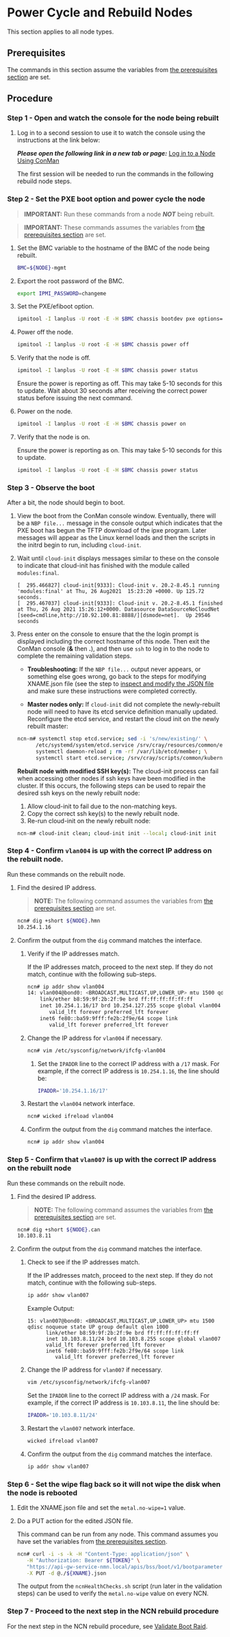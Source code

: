 # Power Cycle and Rebuild Nodes

This section applies to all node types.

## Prerequisites 

The commands in this section assume the variables from [the prerequisites section](../Rebuild_NCNs.md#Prerequisites) are set.

## Procedure

### Step 1 - Open and watch the console for the node being rebuilt

1. Log in to a second session to use it to watch the console using the instructions at the link below: 
   
   ***Please open the following link in a new tab or page:*** [Log in to a Node Using ConMan](../../conman/Log_in_to_a_Node_Using_ConMan.md)

   The first session will be needed to run the commands in the following rebuild node steps.

### Step 2 - Set the PXE boot option and power cycle the node

> **IMPORTANT:** Run these commands from a node ***NOT*** being rebuilt.

> **IMPORTANT:** These commands assumes the variables from [the prerequisites section](../Rebuild_NCNs.md#Prerequisites) are set.

1. Set the BMC variable to the hostname of the BMC of the node being rebuilt.
   
   ```bash
   BMC=${NODE}-mgmt
   ```

2. Export the root password of the BMC.
   
   ```bash
   export IPMI_PASSWORD=changeme
   ```

3. Set the PXE/efiboot option.
   
   ```bash
   ipmitool -I lanplus -U root -E -H $BMC chassis bootdev pxe options=efiboot
   ```

4. Power off the node.
   
   ```bash
   ipmitool -I lanplus -U root -E -H $BMC chassis power off
   ```

5. Verify that the node is off.
   
   ```bash
   ipmitool -I lanplus -U root -E -H $BMC chassis power status
   ```
   
   Ensure the power is reporting as off. This may take 5-10 seconds for this to update. Wait about 30 seconds after receiving the correct power status before issuing the next command.

6. Power on the node.
   
   ```bash
   ipmitool -I lanplus -U root -E -H $BMC chassis power on
   ```

7. Verify that the node is on.
   
   Ensure the power is reporting as on. This may take 5-10 seconds for this to update.
   
   ```bash
   ipmitool -I lanplus -U root -E -H $BMC chassis power status
   ```

### Step 3 - Observe the boot

After a bit, the node should begin to boot.

1. View the boot from the ConMan console window. Eventually, there will be a `NBP file...` message in the console output which indicates that the PXE boot has begun the TFTP download of the ipxe program. Later messages will appear as the Linux kernel loads and then the scripts in the initrd begin to run, including `cloud-init`.

2. Wait until `cloud-init` displays messages similar to these on the console to indicate that cloud-init has finished with the module called `modules:final`.
   
   ```screen
   [  295.466827] cloud-init[9333]: Cloud-init v. 20.2-8.45.1 running 'modules:final' at Thu, 26 Aug2021  15:23:20 +0000. Up 125.72 seconds.
   [  295.467037] cloud-init[9333]: Cloud-init v. 20.2-8.45.1 finished at Thu, 26 Aug 2021 15:26:12+0000. Datasource DataSourceNoCloudNet [seed=cmdline,http://10.92.100.81:8888/][dsmode=net].  Up 29546 seconds
   ```

3. Press enter on the console to ensure that the the login prompt is displayed including the correct hostname of this node. Then exit the ConMan console (**&** then **.**), and then use `ssh` to log in to the node to complete the remaining validation steps.

   * **Troubleshooting:** If the `NBP file...` output never appears, or something else goes wrong, go back to the steps for modifying XNAME.json file (see the step to [inspect and modify the JSON file](Identify_Nodes_and_Update_Metadata.md#Inspect-and-modify-the-JSON-file) and make sure these instructions were completed correctly.

   * **Master nodes only:** If `cloud-init` did not complete the newly-rebuilt node will need to have its etcd service definition manually updated. Reconfigure the etcd service, and restart the cloud init on the newly rebuilt master:

   ```bash
   ncn-m# systemctl stop etcd.service; sed -i 's/new/existing/' \
         /etc/systemd/system/etcd.service /srv/cray/resources/common/etcd/etcd.service; \
         systemctl daemon-reload ; rm -rf /var/lib/etcd/member; \
         systemctl start etcd.service; /srv/cray/scripts/common/kubernetes-cloudinit.sh
   ```

    **Rebuilt node with modified SSH key(s):** The cloud-init process can fail when accessing other nodes if ssh keys have been modified in the cluster.  If this occurs, the following steps can be used to repair the desired ssh keys on the newly rebuilt node:

    1. Allow cloud-init to fail due to the non-matching keys.
    1. Copy the correct ssh key(s) to the newly rebuilt node.
    1. Re-run cloud-init on the newly rebuilt node:

    ```bash
    ncn-m# cloud-init clean; cloud-init init --local; cloud-init init
    ```

### Step 4 - Confirm `vlan004` is up with the correct IP address on the rebuilt node.

Run these commands on the rebuilt node.

1. Find the desired IP address.

   > **NOTE:** The following command assumes the variables from [the prerequisites section](../Rebuild_NCNs.md#Prerequisites) are set.
   
   ```bash
   ncn# dig +short ${NODE}.hmn
   10.254.1.16
   ```

2. Confirm the output from the `dig` command matches the interface.

    1. Verify if the IP addresses match.
       
       If the IP addresses match, proceed to the next step.
       If they do not match, continue with the following sub-steps.

        ```bash
        ncn# ip addr show vlan004
        14: vlan004@bond0: <BROADCAST,MULTICAST,UP,LOWER_UP> mtu 1500 qdisc noqueue state UP group default qlen 1000
            link/ether b8:59:9f:2b:2f:9e brd ff:ff:ff:ff:ff:ff
            inet 10.254.1.16/17 brd 10.254.127.255 scope global vlan004
               valid_lft forever preferred_lft forever
            inet6 fe80::ba59:9fff:fe2b:2f9e/64 scope link
               valid_lft forever preferred_lft forever
        ```

    1. Change the IP address for `vlan004` if necessary.

        ```bash
        ncn# vim /etc/sysconfig/network/ifcfg-vlan004
        ```

        1. Set the `IPADDR` line to the correct IP address with a `/17` mask. For example, if the correct IP address is `10.254.1.16`, the line should be:

             ```bash
             IPADDR='10.254.1.16/17'
             ```

    1. Restart the `vlan004` network interface.

        ```bash
        ncn# wicked ifreload vlan004
        ```

    1. Confirm the output from the `dig` command matches the interface.

        ```bash
        ncn# ip addr show vlan004
        ```

### Step 5 - Confirm that `vlan007` is up with the correct IP address on the rebuilt node

Run these commands on the rebuilt node.

1. Find the desired IP address.
   
   > **NOTE:** The following command assumes the variables from [the prerequisites section](../Rebuild_NCNs.md#Prerequisites) are set.

   ```bash
   ncn# dig +short ${NODE}.can
   10.103.8.11
   ```

2. Confirm the output from the `dig` command matches the interface.
   
   1. Check to see if the IP addresses match.
   
      If the IP addresses match, proceed to the next step.
      If they do not match, continue with the following sub-steps.
   
      ```bash
      ip addr show vlan007
      ```

      Example Output:

      ```screen
      15: vlan007@bond0: <BROADCAST,MULTICAST,UP,LOWER_UP> mtu 1500 qdisc noqueue state UP group default qlen 1000
            link/ether b8:59:9f:2b:2f:9e brd ff:ff:ff:ff:ff:ff
            inet 10.103.8.11/24 brd 10.103.8.255 scope global vlan007
            valid_lft forever preferred_lft forever
            inet6 fe80::ba59:9fff:fe2b:2f9e/64 scope link
               valid_lft forever preferred_lft forever
      ```

   1. Change the IP address for `vlan007` if necessary.
   
        ```bash
        vim /etc/sysconfig/network/ifcfg-vlan007
        ```

        Set the `IPADDR` line to the correct IP address with a `/24` mask. For example, if the correct IP address is `10.103.8.11`, the line should be:

        ```bash
        IPADDR='10.103.8.11/24'
        ```

   1. Restart the `vlan007` network interface.

        ```bash
        wicked ifreload vlan007
        ```

   1. Confirm the output from the `dig` command matches the interface.

        ```bash
        ip addr show vlan007
        ```

### Step 6 - Set the wipe flag back so it will not wipe the disk when the node is rebooted

1. Edit the XNAME.json file and set the `metal.no-wipe=1` value.

1. Do a PUT action for the edited JSON file.
   
   This command can be run from any node. This command assumes you have set the variables from [the prerequisites section](../Rebuild_NCNs.md#Prerequisites).
     
   ```bash
   ncn# curl -i -s -k -H "Content-Type: application/json" \
      -H "Authorization: Bearer ${TOKEN}" \
      "https://api-gw-service-nmn.local/apis/bss/boot/v1/bootparameters" \
      -X PUT -d @./${XNAME}.json
   ```
   
   The output from the `ncnHealthChecks.sh` script \(run later in the validation steps\) can be used to verify the `metal.no-wipe` value on every NCN.


### Step 7 - Proceed to the next step in the NCN rebuild procedure

For the next step in the NCN rebuild procedure, see [Validate Boot Raid](Validate_Boot_Raid.md).

